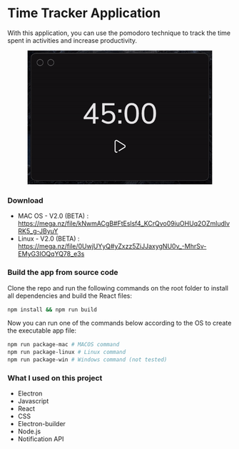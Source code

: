 # Time Tracker Application

With this application, you can use the pomodoro technique to track the time spent in activities and increase productivity.

<p align="center" >
  <img src="./demo.gif" style="height: 300px">
</p>

### Download

- MAC OS - V2.0 (BETA) : https://mega.nz/file/kNwmACgB#FtEslsf4_KCrQvo09iuOHUq2OZmludlvRK5_g-JByuY
- Linux - V2.0 (BETA) : https://mega.nz/file/0UwjUYyQ#yZxzz5ZiJJaxygNU0v_-MhrSv-EMyG3IOQqYQ78_e3s

### Build the app from source code

Clone the repo and run the following commands on the root folder to install all dependencies and build the React files:

```bash
npm install && npm run build
```

Now you can run one of the commands below according to the OS to create the executable app file:

```bash
npm run package-mac # MACOS command
npm run package-linux # Linux command
npm run package-win # Windows command (not tested)
```

### What I used on this project

- Electron
- Javascript
- React
- CSS
- Electron-builder
- Node.js
- Notification API
